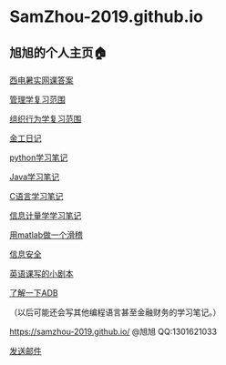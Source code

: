 # SamZhou-2019.github.io
## 旭旭的个人主页:house:

[西电暑实网课答案](webpage_shushi_2019/shushi_2019.html)

[管理学复习范围](webpage_management/management.htm)

[组织行为学复习范围](webpage_management/Organizational_Behavior.htm)

[金工日记](website_metalwork/metalwork.html)

[python学习笔记](website_python/python_study.html)

[Java学习笔记](website_java/java_study.html)

[C语言学习笔记](website_C/C_include.html)

[信息计量学学习笔记](website_informetrics/informetrics.html)

[用matlab做一个滑稽](website_matlab/huaji.html)

[信息安全](website_security/security.html)

[英语课写的小剧本](website_english/theater.html)

[了解一下ADB](website_java/adb.html)

（以后可能还会写其他编程语言甚至金融财务的学习笔记。）

https://samzhou-2019.github.io/ @旭旭 QQ:1301621033

[发送邮件](mailto:zhouzexu2010@sina.cn?cc=zxzhou@stu.xidian.edu.cn&subject=About%20samzhou-2019.github.io)

        <script>
            document.write(Date());
        </script>

